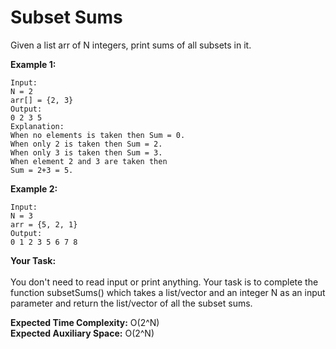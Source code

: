 # Subset Sums

Given a list arr of N integers, print sums of all subsets in it.

**Example 1:**
```
Input:
N = 2
arr[] = {2, 3}
Output:
0 2 3 5
Explanation:
When no elements is taken then Sum = 0.
When only 2 is taken then Sum = 2.
When only 3 is taken then Sum = 3.
When element 2 and 3 are taken then 
Sum = 2+3 = 5.
```
**Example 2:**
```
Input:
N = 3
arr = {5, 2, 1}
Output:
0 1 2 3 5 6 7 8
```
**Your Task:**<br>  
You don't need to read input or print anything. Your task is to complete the function subsetSums() which takes a list/vector and an integer N as an input parameter and return the list/vector of all the subset sums.

**Expected Time Complexity:** O(2^N)<br>
**Expected Auxiliary Space:** O(2^N)
